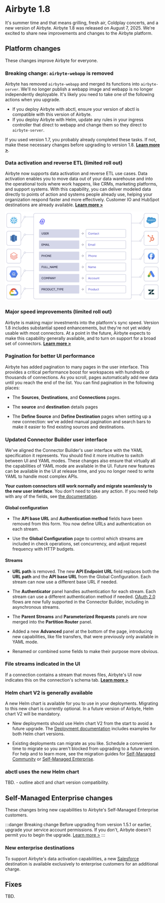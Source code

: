 # Airbyte 1.8

It's summer time and that means grilling, fresh air, Coldplay concerts, and a new version of Airbyte. Airbyte 1.8 was released on August 7, 2025. We're excited to share new improvements and changes to the Airbyte platform.

## Platform changes

These changes improve Airbyte for everyone.

### Breaking change: `airbyte-webapp` is removed

Airbyte has removed `airbyte-webapp` and merged its functions into `airbyte-server`. We'll no longer publish a webapp image and webapp is no longer independently deployable. It's likely you need to take one of the following actions when you upgrade.

- If you deploy Airbyte with abctl, ensure your version of abctl is compatible with this version of Airbyte.
- If you deploy Airbyte with Helm, update any rules in your ingress controller that direct to webapp and change them so they direct to `airbyte-server`.

If you used version 1.7, you probably already completed these tasks. If not, make these necessary changes before upgrading to version 1.8. [**Learn more >**](/platform/deploying-airbyte/integrations/ingress-1-7).

### Data activation and reverse ETL (limited roll out)

Airbyte now supports data activation and reverse ETL use cases. Data activation enables you to move data out of your data warehouse and into the operational tools where work happens, like CRMs, marketing platforms, and support systems. With this capability, you can deliver modeled data directly to points of action and systems people already use, helping your organization respond faster and more effectively. Customer IO and HubSpot destinations are already available. [**Learn more >**](/platform/next/move-data/elt-data-activation)

![Conceptual diagram showing data moving from a source, fields being mapped, and then moving to a destination](../platform/move-data/assets/data-activation-concept.png)

### Major speed improvements (limited roll out)

Airbyte is making major investments into the platform's sync speed. Version 1.8 includes substantial speed enhancements, but they're not yet widely usable with most connectors. At a point in the future, Airbyte expects to make this capability generally available, and to turn on support for a broad set of connectors. [**Learn more >**](#)

### Pagination for better UI performance

Airbyte has added pagination to many pages in the user interface. This provides a critical performance boost for workspaces with hundreds or thousands of connections. As you scroll, pages automatically add new data until you reach the end of the list. You can find pagination in the following places:

- The **Sources**, **Destinations**, and **Connections** pages.

- The **source** and **destination** details pages

- The **Define Source** and **Define Destination** pages when setting up a new connection: we've added manual pagination and search bars to make it easier to find existing sources and destinations.

### Updated Connector Builder user interface

We've aligned the Connector Builder's user interface with the YAML specification it represents. You should find it more intuitive to switch between UI and YAML modes. These changes also ensure that virtually all the capabilities of YAML mode are available in the UI. Future new features can be available in the UI at release time, and you no longer need to write YAML to handle most complex APIs.

**Your custom connectors still work normally and migrate seamlessly to the new user interface**. You don't need to take any action. If you need help with any of the fields, see [the documentation](../platform/connector-development/connector-builder-ui/overview).

#### Global configuration

- The **API base URL** and **Authentication method** fields have been removed from this form. You now define URLs and authentication on each stream.

- Use the **Global Configuration** page to control which streams are included in check operations, set concurrency, and adjust request frequency with HTTP budgets.

#### Streams

- **URL path** is removed. The new **API Endpoint URL** field replaces both the **URL path** and the **API base URL** from the Global Configuration. Each stream can now use a different base URL if needed.

- The **Authenticator** panel handles authentication for each stream. Each stream can use a different authentication method if needed. [OAuth 2.0](/platform/using-airbyte/oauth) flows are now fully supported in the Connector Builder, including in asynchronous streams.

- The **Parent Streams** and **Parameterized Requests** panels are now merged into the **Partition Router** panel.

- Added a new **Advanced** panel at the bottom of the page, introducing new capabilities, like file transfers, that were previously only available in YAML mode.

- Renamed or combined some fields to make their purpose more obvious.

### File streams indicated in the UI

If a connection contains a stream that moves files, Airbyte's UI now indicates this on the connection's schema tab. [**Learn more >**](#)

### Helm chart V2 is generally available

A new Helm chart is available for you to use in your deployments. Migrating to this new chart is currently optional. In a future version of Airbyte, Helm chart V2 will be mandatory. 

- New deployments should use Helm chart V2 from the start to avoid a future upgrade. The [Deployment documentation](/platform/deploying-airbyte/) includes examples for both Helm chart versions.

- Existing deployments can migrate as you like. Schedule a convenient time to migrate so you aren't blocked from upgrading to a future version. For help and to learn more, see the migration guides for [Self-Managed Community](#) or [Self-Managed Enterprise](#).

### abctl uses the new Helm chart

TBD. - outline abctl and chart version compatibility.

## Self-Managed Enterprise changes

These changes bring new capabilities to Airbyte's Self-Managed Enterprise customers.

:::danger Breaking change
Before upgrading from version 1.5.1 or earlier, upgrade your service account permissions. If you don't, Airbyte doesn't permit you to begin the upgrade. [Learn more&nbsp;>](/platform/enterprise-setup/upgrade-service-account)
:::

### New enterprise destinations

To support Airbyte's data activation capabilities, a new [Salesforce](../integrations/enterprise-connectors/destination-salesforce) destination is available exclusively to enterprise customers for an additional charge.

## Fixes

TBD.
